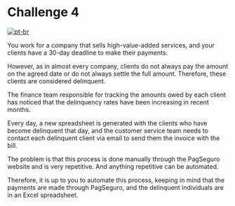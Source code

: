 # Challenge 4

[![pt-br](https://img.shields.io/badge/lang-pt--br-green.svg)](readme.md)

You work for a company that sells high-value-added services, and your clients have a 30-day deadline to make their payments.

However, as in almost every company, clients do not always pay the amount on the agreed date or do not always settle the full amount. Therefore, these clients are considered delinquent.

The finance team responsible for tracking the amounts owed by each client has noticed that the delinquency rates have been increasing in recent months.

Every day, a new spreadsheet is generated with the clients who have become delinquent that day, and the customer service team needs to contact each delinquent client via email to send them the invoice with the bill.

The problem is that this process is done manually through the PagSeguro website and is very repetitive. And anything repetitive can be automated.

Therefore, it is up to you to automate this process, keeping in mind that the payments are made through PagSeguro, and the delinquent individuals are in an Excel spreadsheet.